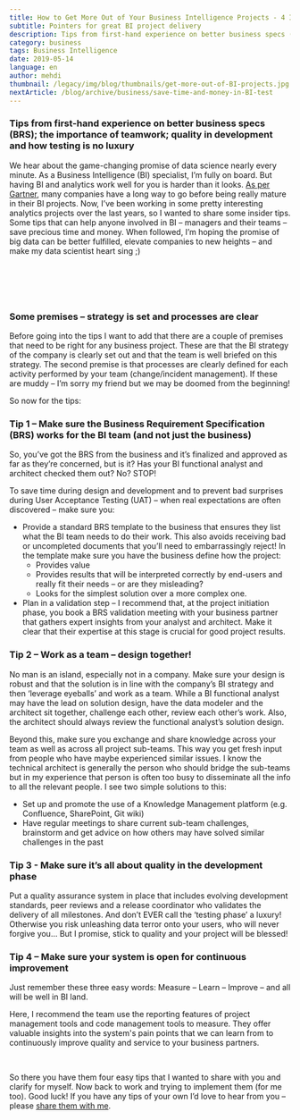 ```yaml
---
title: How to Get More Out of Your Business Intelligence Projects - 4 Insider Tips
subtitle: Pointers for great BI project delivery
description: Tips from first-hand experience on better business specs (BRS); the importance of teamwork; quality in development and how testing is no luxury.
category: business
tags: Business Intelligence
date: 2019-05-14
language: en
author: mehdi
thumbnail: /legacy/img/blog/thumbnails/get-more-out-of-BI-projects.jpg
nextArticle: /blog/archive/business/save-time-and-money-in-BI-test
---
```


### Tips from first-hand experience on better business specs (BRS); the importance of teamwork; quality in development and how testing is no luxury


We hear about the game-changing promise of data science nearly every minute. As a Business Intelligence (BI) specialist, I’m fully on board. But having BI and analytics work well for you is harder than it looks. [As per Gartner](https://www.gartner.com/en/newsroom/press-releases/2018-12-06-gartner-data-shows-87-percent-of-organizations-have-low-bi-and-analytics-maturity), many companies have a long way to go before being really mature in their BI projects. Now, I’ve been working in some pretty interesting analytics projects over the last years, so I wanted to share some insider tips. Some tips that can help anyone involved in BI – managers and their teams – save precious time and money. When followed, I’m hoping the promise of big data can be better fulfilled, elevate companies to new heights – and make my data scientist heart sing ;)

<br>
<p>
<img class="u-img-responsive" src="/legacy/img/blog/thumbnails/get-more-out-of-BI-projects.jpg" alt="">
</p>
<br>

### Some premises – strategy is set and processes are clear

Before going into the tips I want to add that there are a couple of premises that need to be right for any business project. These are that the BI strategy of the company is clearly set out and that the team is well briefed on this strategy. The second premise is that processes are clearly defined for each activity performed by your team (change/incident management). If these are muddy – I’m sorry my friend but we may be doomed from the beginning!

So now for the tips:

### Tip 1 – Make sure the Business Requirement Specification (BRS) works for the BI team (and not just the business)

So, you’ve got the BRS from the business and it’s finalized and approved as far as they’re concerned, but is it? Has your BI functional analyst and architect checked them out? No? STOP!

To save time during design and development and to prevent bad surprises during User Acceptance Testing (UAT) – when real expectations are often discovered – make sure you:

* Provide a standard BRS template to the business that ensures they list what the BI team needs to do their work. This also avoids receiving bad or uncompleted documents that you’ll need to embarrassingly reject! In the template make sure you have the business define how the project:
  * Provides value
  * Provides results that will be interpreted correctly by end-users and really fit their needs – or are they misleading?
  * Looks for the simplest solution over a more complex one.
* Plan in a validation step – I recommend that, at the project initiation phase, you book a BRS validation meeting with your business partner that gathers expert insights from your analyst and architect. Make it clear that their expertise at this stage is crucial for good project results. 

### Tip 2 – Work as a team – design together!

No man is an island, especially not in a company. Make sure your design is robust and that the solution is in line with the company’s BI strategy and then ‘leverage eyeballs’ and work as a team. While a BI functional analyst may have the lead on solution design, have the data modeler and the architect sit together, challenge each other, review each other’s work. Also, the architect should always review the functional analyst’s solution design.

Beyond this, make sure you exchange and share knowledge across your team as well as across all project sub-teams. This way you get fresh input from people who have maybe experienced similar issues. I know the technical architect is generally the person who should bridge the sub-teams but in my experience that person is often too busy to disseminate all the info to all the relevant people. I see two simple solutions to this:

* Set up and promote the use of a Knowledge Management platform (e.g. Confluence, SharePoint, Git wiki)
* Have regular meetings to share current sub-team challenges, brainstorm and get advice on how others may have solved similar challenges in the past

### Tip 3 - Make sure it’s all about quality in the development phase

Put a quality assurance system in place that includes evolving development standards, peer reviews and a release coordinator who validates the delivery of all milestones.
And don’t EVER call the ‘testing phase’ a luxury! Otherwise you risk unleashing data terror onto your users, who will never forgive you… But I promise, stick to quality and your project will be blessed!

### Tip 4 – Make sure your system is open for continuous improvement

Just remember these three easy words: Measure – Learn – Improve – and all will be well in BI land. 

Here, I recommend the team use the reporting features of project management tools and code management tools to measure. They offer valuable insights into the system's pain points that we can learn from to continuously improve quality and service to your business partners.

<br>

So there you have them four easy tips that I wanted to share with you and clarify for myself. Now back to work and trying to implement them (for me too). Good luck! If you have any tips of your own I’d love to hear from you  – please [share them with me](/contact/).

